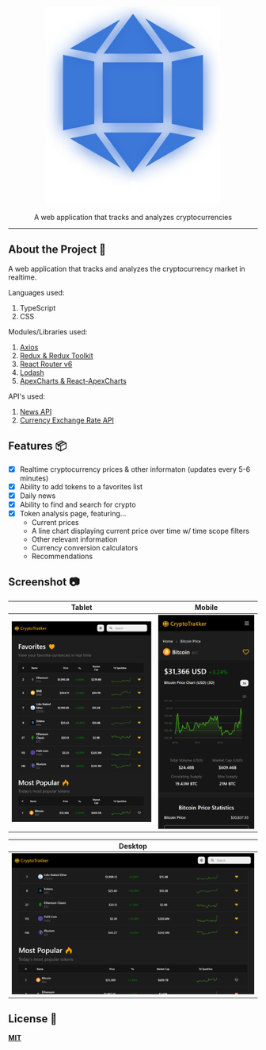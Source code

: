 <p align="center">
  <img src="public/readme/readme_app_logo.svg" width="352" height="399">
</p>

<p align="center">
  A web application that tracks and analyzes cryptocurrencies
</p>

------
## **About the Project** 🔎

A web application that tracks and analyzes the cryptocurrency market in realtime. 

Languages used: 

1. TypeScript
2. CSS

Modules/Libraries used:

1. [Axios](https://github.com/axios/axios)
2. [Redux & Redux Toolkit](https://github.com/reduxjs/redux)
3. [React Router v6](https://github.com/remix-run/react-router)
4. [Lodash](https://github.com/lodash/lodash)
5. [ApexCharts & React-ApexCharts](https://github.com/apexcharts/apexcharts.js/)

API's used:

1. [News API](https://newsapi.org/)
2. [Currency Exchange Rate API](https://www.exchangerate-api.com/)

## **Features** 📦️
- [x] Realtime cryptocurrency prices & other informaton (updates every 5-6 minutes)
- [x] Ability to add tokens to a favorites list
- [x] Daily news
- [x] Ability to find and search for crypto
- [x] Token analysis page, featuring...
  * Current prices
  * A line chart displaying current price over time w/ time scope filters 
  * Other relevant information
  * Currency conversion calculators
  * Recommendations

## **Screenshot** 📷
| Tablet | Mobile |
|:---:|:---:|
| ![readme_preview](readme_app_screenshot_tablet.png) | ![readme_preview](readme_app_screenshot_mobile.png)  |

| Desktop |
|:---:|
| ![readme_preview](readme_app_screenshot_desktop.png) |

## **License** 📜
[**MIT**](https://github.com/KennethOnuorah/CryptoTracker/blob/master/LICENSE)